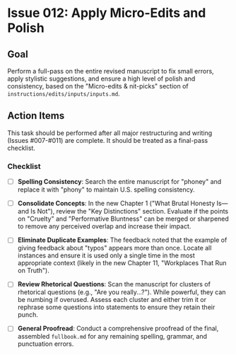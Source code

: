# Issue 012: Apply Micro-Edits and Polish

## Goal

Perform a full-pass on the entire revised manuscript to fix small errors, apply stylistic suggestions, and ensure a high level of polish and consistency, based on the "Micro-edits & nit-picks" section of `instructions/edits/inputs/inputs.md`.

## Action Items

This task should be performed after all major restructuring and writing (Issues #007-#011) are complete. It should be treated as a final-pass checklist.

### Checklist

-   [ ] **Spelling Consistency**: Search the entire manuscript for "phoney" and replace it with "phony" to maintain U.S. spelling consistency.

-   [ ] **Consolidate Concepts**: In the new Chapter 1 ("What Brutal Honesty Is—and Is Not"), review the "Key Distinctions" section. Evaluate if the points on "Cruelty" and "Performative Bluntness" can be merged or sharpened to remove any perceived overlap and increase their impact.

-   [ ] **Eliminate Duplicate Examples**: The feedback noted that the example of giving feedback about "typos" appears more than once. Locate all instances and ensure it is used only a single time in the most appropriate context (likely in the new Chapter 11, "Workplaces That Run on Truth").

-   [ ] **Review Rhetorical Questions**: Scan the manuscript for clusters of rhetorical questions (e.g., "Are you really...?"). While powerful, they can be numbing if overused. Assess each cluster and either trim it or rephrase some questions into statements to ensure they retain their punch.

-   [ ] **General Proofread**: Conduct a comprehensive proofread of the final, assembled `fullbook.md` for any remaining spelling, grammar, and punctuation errors. 